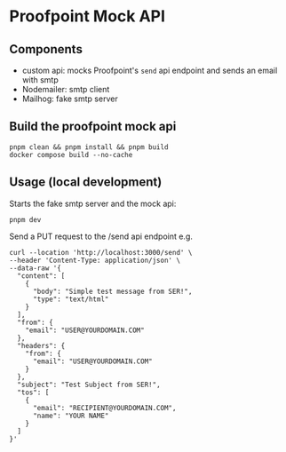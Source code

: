 # Proofpoint Mock API

## Components
* custom api: mocks Proofpoint's `send` api endpoint and sends an email with smtp
* Nodemailer: smtp client
* Mailhog: fake smtp server

## Build the proofpoint mock api
```
pnpm clean && pnpm install && pnpm build
docker compose build --no-cache
```

## Usage (local development)
Starts the fake smtp server and the mock api:
```
pnpm dev
```

Send a PUT request to the /send api endpoint
e.g.
```
curl --location 'http://localhost:3000/send' \
--header 'Content-Type: application/json' \
--data-raw '{
  "content": [
    {
      "body": "Simple test message from SER!",
      "type": "text/html"
    }
  ],
  "from": {
    "email": "USER@YOURDOMAIN.COM"
  },
  "headers": {
    "from": {
      "email": "USER@YOURDOMAIN.COM"
    }
  },
  "subject": "Test Subject from SER!",
  "tos": [
    {
      "email": "RECIPIENT@YOURDOMAIN.COM",
      "name": "YOUR NAME"
    }
  ]
}'
```